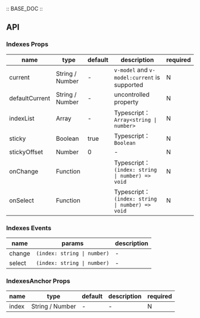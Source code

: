 :: BASE_DOC ::

## API

### Indexes Props

name | type | default | description | required
-- | -- | -- | -- | --
current | String / Number | - | `v-model` and `v-model:current` is supported | N
defaultCurrent | String / Number | - | uncontrolled property | N
indexList | Array | - | Typescript：`Array<string \| number>` | N
sticky | Boolean | true | Typescript：`Boolean` | N
stickyOffset | Number | 0 | \- | N
onChange | Function |  | Typescript：`(index: string \| number) => void`<br/> | N
onSelect | Function |  | Typescript：`(index: string \| number) => void`<br/> | N

### Indexes Events

name | params | description
-- | -- | --
change | `(index: string \| number)` | \-
select | `(index: string \| number)` | \-


### IndexesAnchor Props

name | type | default | description | required
-- | -- | -- | -- | --
index | String / Number | - | \- | N
